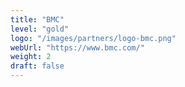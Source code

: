 ```yaml
---
title: "BMC"
level: "gold"
logo: "/images/partners/logo-bmc.png"
webUrl: "https://www.bmc.com/"
weight: 2
draft: false
---
```

